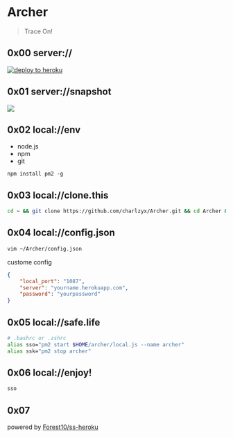 # Archer
> Trace On!

## 0x00 server://
[![deploy to heroku](https://camo.githubusercontent.com/83b0e95b38892b49184e07ad572c94c8038323fb/68747470733a2f2f7777772e6865726f6b7563646e2e636f6d2f6465706c6f792f627574746f6e2e737667)](https://heroku.com/deploy?template=https://github.com/charlzyx/archer.git/tree/master)

## 0x01 server://snapshot
![](https://gitee.com/charlzyx/picgo/raw/master/go/20200522222941.png)


## 0x02 local://env
- node.js
- npm
- git
```
npm install pm2 -g
```

## 0x03 local://clone.this

```bash
cd ~ && git clone https://github.com/charlzyx/Archer.git && cd Archer && npm install
```

## 0x04 local://config.json

```bash
vim ~/Archer/config.json
```

custome config

```json
{
    "local_port": "1087",
    "server": "yourname.herokuapp.com",
    "password": "yourpassword"
}
```

## 0x05 local://safe.life

```bash
# .bashrc or .zshrc
alias sso="pm2 start $HOME/archer/local.js --name archer"
alias ssk="pm2 stop archer"
```

## 0x06 local://enjoy!

```bash
sso
```

## 0x07

powered by [Forest10/ss-heroku](https://github.com/Forest10/ss-heroku)



